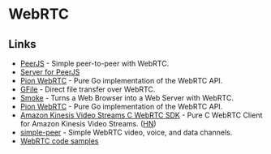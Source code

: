 # WebRTC

## Links

* [PeerJS](https://github.com/peers/peerjs) - Simple peer-to-peer with WebRTC.
* [Server for PeerJS](https://github.com/peers/peerjs-server)
* [Pion WebRTC](https://github.com/pions/webrtc) - Pure Go implementation of the WebRTC API.
* [GFile](https://github.com/Antonito/gfile) - Direct file transfer over WebRTC.
* [Smoke](https://github.com/sinclairzx81/smoke) - Turns a Web Browser into a Web Server with WebRTC.
* [Pion WebRTC](https://github.com/pion/webrtc) - Pure Go implementation of the WebRTC API.
* [Amazon Kinesis Video Streams C WebRTC SDK](https://github.com/awslabs/amazon-kinesis-video-streams-webrtc-sdk-c) - Pure C WebRTC Client for Amazon Kinesis Video Streams. \([HN](https://news.ycombinator.com/item?id=21951692)\)
* [simple-peer](https://github.com/feross/simple-peer) - Simple WebRTC video, voice, and data channels.
* [WebRTC code samples](https://github.com/webrtc/samples)

